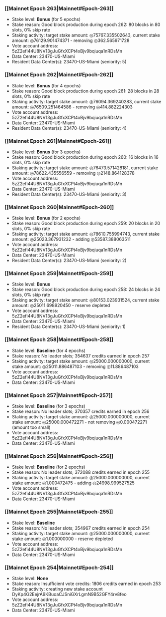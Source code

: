 ### [[Mainnet Epoch 263|Mainnet#Epoch-263]]
* Stake level: **Bonus** (for 5 epochs)
* Stake reason: Good block production during epoch 262: 80 blocks in 80 slots, 0% skip rate
* Staking activity: target stake amount: ◎75767.335502643, current stake amount: ◎76129.901474371 - removing ◎362.565971728
* Vote account address: 5zZ2efi44U8NV13gJuGfxXCPt4xBjv9bqiuqa1nRDsMn
* Data Center: 23470-US-Miami
* Resident Data Center(s): 23470-US-Miami (seniority: 5)
### [[Mainnet Epoch 262|Mainnet#Epoch-262]]
* Stake level: **Bonus** (for 4 epochs)
* Stake reason: Good block production during epoch 261: 28 blocks in 28 slots, 0% skip rate
* Staking activity: target stake amount: ◎76094.369240283, current stake amount: ◎76509.251464586 - removing ◎414.882224303
* Vote account address: 5zZ2efi44U8NV13gJuGfxXCPt4xBjv9bqiuqa1nRDsMn
* Data Center: 23470-US-Miami
* Resident Data Center(s): 23470-US-Miami (seniority: 4)
### [[Mainnet Epoch 261|Mainnet#Epoch-261]]
* Stake level: **Bonus** (for 3 epochs)
* Stake reason: Good block production during epoch 260: 16 blocks in 16 slots, 0% skip rate
* Staking activity: target stake amount: ◎76473.571428181, current stake amount: ◎78622.435556559 - removing ◎2148.864128378
* Vote account address: 5zZ2efi44U8NV13gJuGfxXCPt4xBjv9bqiuqa1nRDsMn
* Data Center: 23470-US-Miami
* Resident Data Center(s): 23470-US-Miami (seniority: 3)
### [[Mainnet Epoch 260|Mainnet#Epoch-260]]
* Stake level: **Bonus** (for 2 epochs)
* Stake reason: Good block production during epoch 259: 20 blocks in 20 slots, 0% skip rate
* Staking activity: target stake amount: ◎78610.755994743, current stake amount: ◎25023.367931232 - adding ◎53587.388063511
* Vote account address: 5zZ2efi44U8NV13gJuGfxXCPt4xBjv9bqiuqa1nRDsMn
* Data Center: 23470-US-Miami
* Resident Data Center(s): 23470-US-Miami (seniority: 2)
### [[Mainnet Epoch 259|Mainnet#Epoch-259]]
* Stake level: **Bonus**
* Stake reason: Good block production during epoch 258: 24 blocks in 24 slots, 0% skip rate
* Staking activity: target stake amount: ◎80153.023931524, current stake amount: ◎25011.698920450 - reserve depleted
* Vote account address: 5zZ2efi44U8NV13gJuGfxXCPt4xBjv9bqiuqa1nRDsMn
* Data Center: 23470-US-Miami
* Resident Data Center(s): 23470-US-Miami (seniority: 1)
### [[Mainnet Epoch 258|Mainnet#Epoch-258]]
* Stake level: **Baseline** (for 4 epochs)
* Stake reason: No leader slots; 354637 credits earned in epoch 257
* Staking activity: target stake amount: ◎25000.000000000, current stake amount: ◎25011.886487103 - removing ◎11.886487103
* Vote account address: 5zZ2efi44U8NV13gJuGfxXCPt4xBjv9bqiuqa1nRDsMn
* Data Center: 23470-US-Miami
### [[Mainnet Epoch 257|Mainnet#Epoch-257]]
* Stake level: **Baseline** (for 3 epochs)
* Stake reason: No leader slots; 370357 credits earned in epoch 256
* Staking activity: target stake amount: ◎25000.000000000, current stake amount: ◎25000.000472271 - not removing ◎0.000472271 (amount too small)
* Vote account address: 5zZ2efi44U8NV13gJuGfxXCPt4xBjv9bqiuqa1nRDsMn
* Data Center: 23470-US-Miami
### [[Mainnet Epoch 256|Mainnet#Epoch-256]]
* Stake level: **Baseline** (for 2 epochs)
* Stake reason: No leader slots; 372088 credits earned in epoch 255
* Staking activity: target stake amount: ◎25000.000000000, current stake amount: ◎1.000472475 - adding ◎24998.999527525
* Vote account address: 5zZ2efi44U8NV13gJuGfxXCPt4xBjv9bqiuqa1nRDsMn
* Data Center: 23470-US-Miami
### [[Mainnet Epoch 255|Mainnet#Epoch-255]]
* Stake level: **Baseline**
* Stake reason: No leader slots; 354967 credits earned in epoch 254
* Staking activity: target stake amount: ◎25000.000000000, current stake amount: ◎1.000000000 - reserve depleted
* Vote account address: 5zZ2efi44U8NV13gJuGfxXCPt4xBjv9bqiuqa1nRDsMn
* Data Center: 23470-US-Miami
### [[Mainnet Epoch 254|Mainnet#Epoch-254]]
* Stake level: **None**
* Stake reason: Insufficient vote credits: 1806 credits earned in epoch 253
* Staking activity: creating new stake account DyKp4G2EejrA9KBuoaCJSniGXrLgmN9B52GFY4rv8feo
* Vote account address: 5zZ2efi44U8NV13gJuGfxXCPt4xBjv9bqiuqa1nRDsMn
* Data Center: 23470-US-Miami